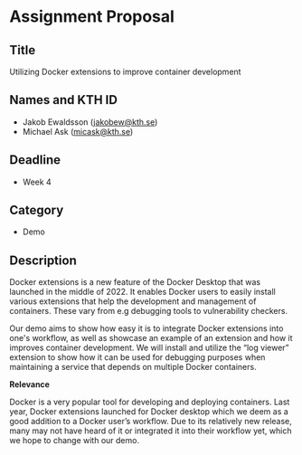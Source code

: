 # Assignment Proposal

## Title

Utilizing Docker extensions to improve container development

## Names and KTH ID

  - Jakob Ewaldsson (jakobew@kth.se)
  - Michael Ask (micask@kth.se)

## Deadline

- Week 4

## Category

- Demo

## Description
Docker extensions is a new feature of the Docker Desktop that was launched in the middle of 2022. It enables Docker users to easily install various extensions that help the development and management of containers. These vary from e.g debugging tools to vulnerability checkers.

Our demo aims to show how easy it is to integrate Docker extensions into one's workflow, as well as showcase an example of an extension and how it improves container development. We will install and utilize the “log viewer” extension to show how it can be used for debugging purposes when maintaining a service that depends on multiple Docker containers.

**Relevance**

Docker is a very popular tool for developing and deploying containers. Last year, Docker extensions launched for Docker desktop which we deem as a good addition to a Docker user’s workflow. Due to its relatively new release, many may not have heard of it or integrated it into their workflow yet, which we hope to change with our demo. 
